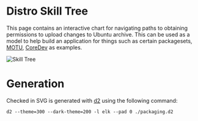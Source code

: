 # Distro Skill Tree

This page contains an interactive chart for navigating paths to obtaining
permissions to upload changes to Ubuntu archive. This can be used as a model
to help build an application for things such as certain packagesets, 
[MOTU](https://wiki.ubuntu.com/MOTU), 
[CoreDev](https://wiki.ubuntu.com/UbuntuDevelopers#Ubuntu_Core_Developers) 
as examples.

![Skill Tree](./packaging.svg)

# Generation

Checked in SVG is generated with [d2](https://d2lang.com) using the following
command:

```
d2 --theme=300 --dark-theme=200 -l elk --pad 0 ./packaging.d2
```
